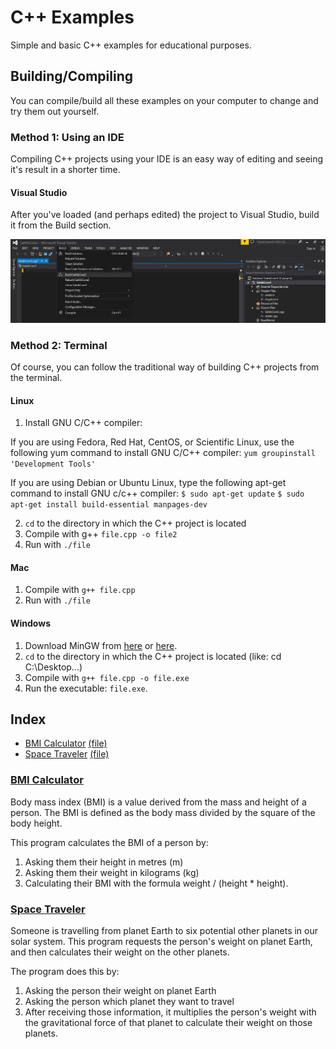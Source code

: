 # C++ Examples
Simple and basic C++ examples for educational purposes.

## Building/Compiling
You can compile/build all these examples on your computer to change and try them out yourself.

### Method 1: Using an IDE
Compiling C++ projects using your IDE is an easy way of editing and seeing it's result in a shorter time.

#### Visual Studio
After you've loaded (and perhaps edited) the project to Visual Studio, build it from the Build section.

<img src="readme_assets/vs_build.jpg"></img>

### Method 2: Terminal
Of course, you can follow the traditional way of building C++ projects from the terminal.

#### Linux
1. Install GNU C/C++ compiler:

If you are using Fedora, Red Hat, CentOS, or Scientific Linux, use the following yum command to install GNU C/C++ compiler: `yum groupinstall 'Development Tools'`

If you are using Debian or Ubuntu Linux, type the following apt-get command to install GNU c/c++ compiler:
`$ sudo apt-get update`
`$ sudo apt-get install build-essential manpages-dev`

2. `cd` to the directory in which the C++ project is located
3. Compile with g++ `file.cpp -o file2`
4. Run with `./file`


#### Mac
1. Compile with `g++ file.cpp`
2. Run with `./file`


#### Windows
1. Download MinGW from [here](https://sourceforge.net/projects/mingw-w64/) or [here](https://sourceforge.net/projects/mingw/files/OldFiles/).
2. `cd` to the directory in which the C++ project is located (like: cd C:\Desktop\...)
3. Compile with `g++ file.cpp -o file.exe`
4. Run the executable: `file.exe`.

## Index
- [BMI Calculator](#bmi_calculator) [(file)](bmi.cpp)
- [Space Traveler](#space_traveler) [(file)](space.cpp)

### <a name="bmi_calculator"></a>[BMI Calculator](bmi.cpp)
Body mass index (BMI) is a value derived from the mass and height of a person. The BMI is defined as the body mass divided by the square of the body height.

This program calculates the BMI of a person by:
1. Asking them their height in metres (m)
2. Asking them their weight in kilograms (kg)
3. Calculating their BMI with the formula weight / (height * height).

### <a name="space_traveler"></a>[Space Traveler](space.cpp)
Someone is travelling from planet Earth to six potential other planets in our solar system.  This program requests the person's weight on planet Earth, and then calculates their weight on the other planets.

The program does this by:
1. Asking the person their weight on planet Earth
2. Asking the person which planet they want to travel
3. After receiving those information, it multiplies the person's weight with the gravitational force of that planet to calculate their weight on those planets.
